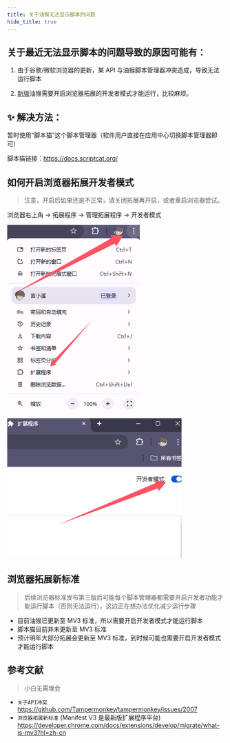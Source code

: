 ```yaml
---
title: 关于油猴无法显示脚本的问题
hide_title: true
---
```


## 关于最近无法显示脚本的问题导致的原因可能有：

1. 由于谷歌/微软浏览器的更新，某 API 与油猴脚本管理器冲突造成，导致无法运行脚本

2. [新版](#浏览器拓展新标准)油猴需要开启浏览器拓展的开发者模式才能运行，比较麻烦。

## ✨ 解决方法：

暂时使用“脚本猫”这个脚本管理器（软件用户直接在应用中心切换脚本管理器即可）

脚本猫链接：https://docs.scriptcat.org/

## 如何开启浏览器拓展开发者模式

> 注意，开启后如果还是不正常，请关闭拓展再开启，或者重启浏览器尝试。

浏览器右上角 -> 拓展程序 -> 管理拓展程序 -> 开发者模式

![kfz](../../static/img/kfz.png)

![kfz](../../static/img/kfz2.png)

## 浏览器拓展新标准

> 后续浏览器标准发布第三版后可能每个脚本管理器都需要开启开发者功能才能运行脚本（否则无法运行），这边正在想办法优化减少运行步骤

- 目前油猴已更新至 MV3 标准，所以需要开启开发者模式才能运行脚本
- 脚本猫目前并未更新至 MV3 标准
- 预计明年大部分拓展会更新至 MV3 标准，到时候可能也需要开启开发者模式才能运行脚本

## 参考文献

> 小白无需理会

- `关于API冲突` https://github.com/Tampermonkey/tampermonkey/issues/2007
- `浏览器拓展新标准` (Manifest V3 是最新版扩展程序平台) https://developer.chrome.com/docs/extensions/develop/migrate/what-is-mv3?hl=zh-cn
